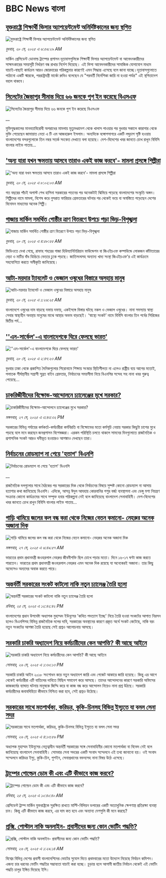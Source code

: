 # BBC News বাংলা## [যুক্তরাষ্ট্রে শিক্ষার্থী ভিসার অ্যাপয়েন্টমেন্ট অনির্দিষ্টকালের জন্য  স্থগিত](https://www.bbc.com/bengali/articles/cvgvdzy97p2o?at_campaign=githubrss)![যুক্তরাষ্ট্রে শিক্ষার্থী ভিসার অ্যাপয়েন্টমেন্ট অনির্দিষ্টকালের জন্য  স্থগিত](https://ichef.bbci.co.uk/ace/standard/240/cpsprodpb/0471/live/c9cefb80-3b90-11f0-b0d7-71720076f013.jpg)_বুধবার, ২৮ মে, ২০২৫ এ ৬:৫৬:২৯ AM_মার্কিন প্রেসিডেন্ট ডোনাল্ড ট্রাম্পের প্রশাসন দূতাবাসগুলিকে শিক্ষার্থী ভিসার অ্যাপয়েন্টমেন্ট বা আবেদনকারীদের সাক্ষাৎকারের সময়সূচী নির্ধারণ বন্ধ রাখার নির্দেশ দিয়েছে। এই ভিসা আবেদনকারীদের সামাজিক যোগাযোগ মাধ্যম যাচাই-বাছাই কার্যক্রম আরও জোরদারের পরিকল্পনার কারণেই এমন সিদ্ধান্ত এসেছে বলে জানা যাচ্ছে।দূতাবাসগুলোতে পাঠানো একটি স্মারকে, পররাষ্ট্রমন্ত্রী মার্কো রুবিও বলেছেন যে "পরবর্তী নির্দেশিকা জারি না হওয়া পর্যন্ত" এই স্থগিতাদেশ বহাল থাকবে।## [সিলেটের জৈন্তাপুর সীমান্ত দিয়ে ৬৬ জনকে পুশ ইন করেছে বিএসএফ](https://www.bbc.co.uk/bengali/live/c9dq63x6zw6t?at_campaign=githubrss)![সিলেটের জৈন্তাপুর সীমান্ত দিয়ে ৬৬ জনকে পুশ ইন করেছে বিএসএফ](https://ichef.bbci.co.uk/ace/standard/240/cpsprodpb/3e7b/live/84f4e320-3b96-11f0-b0d7-71720076f013.jpg)__মুক্তিযুদ্ধকালের মানবতাবিরোধী অপরাধের মামলায় মৃত্যুদণ্ডাদেশ থেকে খালাস পাওয়ার পর বুধবার সকালে কারাগার থেকে মুক্তি পেয়েছেন জামায়াত নেতা এ টি এম আজহারুল ইসলাম। অন্যদিকে বঙ্গোপসাগরে একটি লঘুচাপ সৃষ্টি হওয়ায় বাংলাদেশের বন্দরগুলোকে তিন নম্বর সতর্ক সংকেত দেখাতে বলা হয়েছে। দেশ-বিদেশের খবর জানতে চোখ রাখুন বিবিসি বাংলার লাইভ পাতায়...## ['অন্য যারা যখন ক্ষমতায় আসবে তারাও একই কাজ করবে'- মামলা প্রসঙ্গে শিল্পীরা](https://www.bbc.com/bengali/articles/crmkx3299ymo?at_campaign=githubrss)!['অন্য যারা যখন ক্ষমতায় আসবে তারাও একই কাজ করবে'- মামলা প্রসঙ্গে শিল্পীরা](https://ichef.bbci.co.uk/ace/standard/240/cpsprodpb/fb28/live/5b641070-3aed-11f0-8519-3b5a01ebe413.jpg)_বুধবার, ২৮ মে, ২০২৫ এ ৮:০২:০৩ AM_গত বছরের পাঁচই অগাস্ট শেখ হাসিনা সরকারের পতনের পর অনেকটাই ঝিমিয়ে পড়েছে বাংলাদেশের সংস্কৃতি অঙ্গন। শিল্পীদের নামে মামলা, বিশেষ করে নুসরাত ফারিয়ার গ্রেফতারের ঘটনার পর থেকেই ভয়ে বা অস্বস্তিতে পড়েছেন দেশের বিনোদন মাধ্যমের অনেক শিল্পী।## [গাজায় মার্কিন সমর্থিত গোষ্ঠীর ত্রাণ বিতরণে উপচে পড়া ভিড়-বিশৃঙ্খলা](https://www.bbc.com/bengali/articles/cvgv40wxly3o?at_campaign=githubrss)![গাজায় মার্কিন সমর্থিত গোষ্ঠীর ত্রাণ বিতরণে উপচে পড়া ভিড়-বিশৃঙ্খলা](https://ichef.bbci.co.uk/ace/standard/240/cpsprodpb/e8f2/live/308839f0-3b72-11f0-91a0-abc9c23352d4.jpg)_বুধবার, ২৮ মে, ২০২৫ এ ৪:৫৮:৫৫ AM_ভিডিওতে দেখা গেছে, রাফাহ শহরের গাজা হিউম্যানিটারিয়ান ফাউন্ডেশন বা জিএইচএফ কম্পাউন্ডে লোকজন কাঁটাতারের বেড়া ও মাটির বাঁধ ডিঙিয়ে ভেতরে ঢুকে পড়ছে। জাতিসংঘসহ অন্যান্য খাদ্য সংস্থা জিএইচএফ'র এই কার্যক্রমে সহযোগিতা করতে অস্বীকৃতি জানিয়েছে।## [আটা-ময়দার ট্যাবলেট ও ভেজাল ওষুধের বিস্তারে অসহায় মানুষ](https://www.bbc.com/bengali/articles/c9wgjy1jy0jo?at_campaign=githubrss)![আটা-ময়দার ট্যাবলেট ও ভেজাল ওষুধের বিস্তারে অসহায় মানুষ](https://ichef.bbci.co.uk/ace/standard/240/cpsprodpb/6e5f/live/8a10bc40-2c4a-11f0-ad09-bd0cf87606ac.jpg)_বুধবার, ২৮ মে, ২০২৫ এ ১:২৬:২৫ AM_বাংলাদেশে ওষুধের দাম বাড়ছে দফায় দফায়, একইসঙ্গে বিস্তার ঘটছে নকল ও ভেজাল ওষুধের। নানা সমস্যায় স্বাস্থ্য সেবার স্বাস্থ্যহীন অবস্থায় মানুষের মাঝে আস্থার অভাব বাড়ছেই। ‘স্বাস্থ্যে সংকট’ নামে বিবিসি বাংলার তিন পর্বের সিরিজের দ্বিতীয় পর্ব...## [''এন-সার্কেল'-এ বাংলাদেশকে ঘিরে ফেলছে ভারত'](https://www.bbc.com/bengali/articles/cz0dxg1djngo?at_campaign=githubrss)![''এন-সার্কেল'-এ বাংলাদেশকে ঘিরে ফেলছে ভারত'](https://ichef.bbci.co.uk/ace/standard/240/cpsprodpb/0fd1/live/3e46ef90-3b64-11f0-91a0-abc9c23352d4.jpg)_বুধবার, ২৮ মে, ২০২৫ এ ২:৪৭:২৩ AM_বুধবার ঢাকা থেকে প্রকাশিত দৈনিকগুলোর শিরোনামে শিক্ষায় সংস্কার স্থিতিশীলতা না এলেও রাষ্ট্রীয় ব্যয় আগের মতোই, পলাতক শীর্ষস্থানীয় সন্ত্রাসী সুব্রত বাইন গ্রেফতার, নির্বাচনের সময়সীমা নিয়ে বিএনপির সন্দেহ সহ নানা খবর গুরুত্ব পেয়েছে…## [চাকরিজীবীদের বিক্ষোভ-আন্দোলনে চ্যালেঞ্জের মুখে সরকার?](https://www.bbc.com/bengali/articles/c8re0ev47rgo?at_campaign=githubrss)![চাকরিজীবীদের বিক্ষোভ-আন্দোলনে চ্যালেঞ্জের মুখে সরকার?](https://ichef.bbci.co.uk/ace/standard/240/cpsprodpb/8113/live/1aff3fa0-3b0b-11f0-be22-5d8c78ce8bc8.jpg)_মঙ্গলবার, ২৭ মে, ২০২৫ এ ৩:৪৩:৩২ PM_সরকারের বিভিন্ন পর্যায়ের কর্মকর্তা-কর্মচারীরা কর্মবিরতি বা বিক্ষোভের মতো কর্মসূচি নেয়ায় সরকার কিছুটা চাপের মুখে পড়ছে বলে মনে করছেন জনপ্রশাসন বিশেষজ্ঞরা। এরকম পরিস্থিতি চলতে থাকলে সামনের দিনগুলোতে রাজনৈতিক ও প্রশাসনিক সংকট আরও ঘনীভূত হওয়ারও আশঙ্কাও দেখছেন তারা।## [নির্বাচনের রোডম্যাপ না পেয়ে 'হতাশ' বিএনপি](https://www.bbc.co.uk/bengali/live/cwy6n4q6726t?at_campaign=githubrss)![নির্বাচনের রোডম্যাপ না পেয়ে 'হতাশ' বিএনপি](https://ichef.bbci.co.uk/ace/standard/240/cpsprodpb/b5d0/live/20059280-3af5-11f0-8947-7d6241f9fce9.jpg)__রাজনৈতিক দলগুলোর সাথে বৈঠকের পর সরকারের দিক থেকে নির্বাচনের বিষয়ে সুষ্পষ্ট কোনো রোডম্যাপ না আসায় হতাশার কথা জানিয়েছে বিএনপি। এদিকে, আসন্ন ঈদুল আযহায় কোরবানির পশুর বর্জ্য ব্যবস্থাপনা এবং ডেঙ্গু মশা নিয়ন্ত্রণ সংক্রান্ত কোনো কার্যক্রমের সাথে সম্পৃক্ত হবার পরিকল্পনা নেই বলে জানিয়েছে বাংলাদেশ সেনাবাহিনী। দেশ-বিদেশের খবর জানতে চোখ রাখুন বিবিসি বাংলার লাইভ পাতায়...## [গাড়ি থামিয়ে জলের কল বন্ধ করা থেকে নিজের বেতন কমানো- নেহরুর অনেক অজানা দিক](https://www.bbc.com/bengali/articles/c05z0j11p65o?at_campaign=githubrss)![গাড়ি থামিয়ে জলের কল বন্ধ করা থেকে নিজের বেতন কমানো- নেহরুর অনেক অজানা দিক](https://ichef.bbci.co.uk/ace/standard/240/cpsprodpb/43fd/live/510f6380-a26e-11ef-b7d1-01feab8933aa.jpg)_মঙ্গলবার, ২৭ মে, ২০২৫ এ ৬:৪৯:৫৭ AM_ভারতের প্রথম প্রধানমন্ত্রী জওহরলাল নেহরুর জীবনীশক্তি ছিল চোখে পড়ার মতো। দিনে ১৬-১৭ ঘণ্টা কাজ করতে পারতেন। ভারতের প্রথম প্রধানমন্ত্রী জওহরলাল নেহরুর এমন অনেক দিক রয়েছে যা অনেকেরই অজানা। তার কিছু অভ্যেসও অন্যদের অবাক করতে পারে।## [অন্তর্বর্তী সরকারের সংকট কাটলো নাকি নতুন চ্যালেঞ্জ তৈরি হলো](https://www.bbc.com/bengali/articles/cje7d0x51y7o?at_campaign=githubrss)![অন্তর্বর্তী সরকারের সংকট কাটলো নাকি নতুন চ্যালেঞ্জ তৈরি হলো](https://ichef.bbci.co.uk/ace/standard/240/cpsprodpb/e2a7/live/ab064c20-3957-11f0-8519-3b5a01ebe413.jpg)_রবিবার, ২৫ মে, ২০২৫ এ ১২:৪২:৪২ PM_বাংলাদেশের প্রধান উপদেষ্টা অধ্যাপক মুহাম্মদ ইউনূসের 'কথিত পদত্যাগ ইচ্ছে' নিয়ে তৈরি হওয়া সংকটের আপাত নিরসন হলেও বিএনপিসহ বিভিন্ন রাজনৈতিক দলের দাবি, সরকারের অবস্থানের কারণে প্রকৃত অর্থে সংকট কেটেছে, নাকি বরং নতুন সংকটের আশঙ্কা তৈরি হয়েছে সেই প্রশ্নও আলোচনায় আসছে।## [সরকারি চাকরি অধ্যাদেশ নিয়ে কর্মচারীদের কেন আপত্তি? কী আছে আইনে ](https://www.bbc.com/bengali/articles/cpd495yegw2o?at_campaign=githubrss)![সরকারি চাকরি অধ্যাদেশ নিয়ে কর্মচারীদের কেন আপত্তি? কী আছে আইনে ](https://ichef.bbci.co.uk/ace/standard/240/cpsprodpb/351a/live/4a1c1bd0-3a31-11f0-8b82-f75b8da723b0.jpg)_সোমবার, ২৬ মে, ২০২৫ এ ১:৩০:১৩ PM_সরকারি চাকরি আইন ২০১৮ সংশোধন করে নতুন অধ্যাদেশ জারি এবং গেজেট আকারে জারি হয়েছে। কিন্তু এর আগে থেকেই কর্মচারীরা এটি বাতিলের দাবিতে মিছিল সমাবেশ করে আসছে। তাদের আন্দোলনের কারণে সরকারি অফিসের কাজকর্মের ব্যাঘাত ঘটনায় মানুষকে জিম্মি করে বা কাজ বন্ধ করে আন্দোলন নিয়েও নানা প্রশ্ন উঠছে। সরকারি কর্মচারীদের জবাবদিহিতা কীভাবে নিশ্চিত করা হবে, সেই প্রশ্নও উঠেছে।## [সরকারের সাথে মতপার্থক্য, করিডর, কুকি-চিনসহ বিভিন্ন ইস্যুতে যা বলল সেনা সদর](https://www.bbc.com/bengali/articles/c331ry3nmd6o?at_campaign=githubrss)![সরকারের সাথে মতপার্থক্য, করিডর, কুকি-চিনসহ বিভিন্ন ইস্যুতে যা বলল সেনা সদর](https://ichef.bbci.co.uk/ace/standard/240/cpsprodpb/a4e6/live/5eb05ce0-3a4b-11f0-96c3-cf669419a2b0.jpg)_সোমবার, ২৬ মে, ২০২৫ এ ৪:১৩:৫৬ PM_অধ্যাপক মুহাম্মদ ইউনূসের নেতৃত্বাধীন অন্তর্বর্তী সরকারের সঙ্গে সেনাবাহিনীর কোনো মতপার্থক্য বা বিভেদ নেই বলে জানিয়েছে বাংলাদেশ সেনাবাহিনী। সোমবার সেনা সদরের একটি সংবাদ সম্মেলনে এই তথ্য জানানো হয়। ওই সংবাদ সম্মেলনে করিডর ইস্যু, কুকি-চিন, পুশইন, সেনাপ্রধানের বক্তব্যসহ নানা বিষয় উঠে এসেছে।## [ট্রাম্পের গোল্ডেন ডোম কী এবং এটি কীভাবে কাজ করবে? ](https://www.bbc.com/bengali/articles/cx2exldz3l2o?at_campaign=githubrss)![ট্রাম্পের গোল্ডেন ডোম কী এবং এটি কীভাবে কাজ করবে? ](https://ichef.bbci.co.uk/ace/standard/240/cpsprodpb/6fa4/live/2ceea5d0-364b-11f0-8185-6772e52c97ad.jpg)_রবিবার, ২৫ মে, ২০২৫ এ ১০:৪০:৪০ AM_প্রেসিডেন্ট ট্রাম্প মার্কিন যুক্তরাষ্ট্রকে সুরক্ষিত রাখতে মাল্টি-বিলিয়ন ডলারের একটি অত্যাধুনিক ক্ষেপণাস্ত্র প্রতিরক্ষা ব্যবস্থা চান। কিন্তু এটি কীভাবে কাজ করবে, এর দাম কত হবে এবং অন্যান্য দেশগুলি কী মনে করছে?## [প্রক্সি, পোস্টাল নাকি অনলাইন- প্রবাসীদের জন্য কোন ভোটিং পদ্ধতি?](https://www.bbc.com/bengali/articles/c20xv0pye9jo?at_campaign=githubrss)![প্রক্সি, পোস্টাল নাকি অনলাইন- প্রবাসীদের জন্য কোন ভোটিং পদ্ধতি?](https://ichef.bbci.co.uk/ace/standard/240/cpsprodpb/460e/live/b3d1eec0-2a77-11f0-92d6-5f110052684a.jpg)_সোমবার, ২৬ মে, ২০২৫ এ ১:২৯:১৪ AM_বিশ্বের বিভিন্ন দেশের প্রবাসী বাংলাদেশিদের ভোটের সুযোগ দিতে প্রথমবারের মতো উদ্যোগ নিয়েছে নির্বাচন কমিশন। এজন্য চার ধরনের ভোটিং পদ্ধতির সম্ভাব্যতা যাচাই করা হচ্ছে। চূড়ান্ত হলে আগামী জাতীয় নির্বাচন থেকেই এই ভোটিং পদ্ধতি চালুর ইঙ্গিত দিয়েছে ইসি।